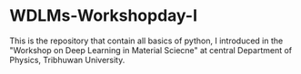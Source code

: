 # WDLMs-Workshopday-I
This is the repository that contain all basics of python, I introduced in the "Workshop on Deep Learning in Material Sciecne" at central Department of Physics, Tribhuwan University. 

